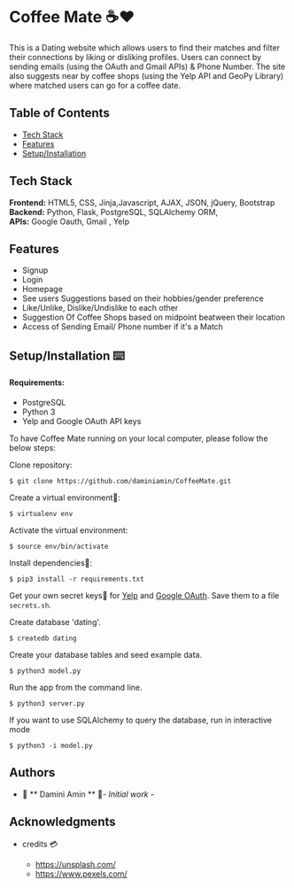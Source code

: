 
# Coffee Mate :coffee::hearts:

This is a Dating website which allows users to find their matches and filter their connections by liking or disliking profiles. Users can connect by sending emails (using the OAuth and Gmail APIs) & Phone Number. The site also suggests near by coffee shops (using the Yelp API and GeoPy Library) where matched users can go for a coffee date.


## Table of Contents

* [Tech Stack](#tech-stack)
* [Features](#features)
* [Setup/Installation](#installation)



## <a name="tech-stack"></a>Tech Stack

__Frontend:__ HTML5, CSS, Jinja,Javascript, AJAX, JSON, jQuery, Bootstrap <br/>
__Backend:__ Python, Flask, PostgreSQL, SQLAlchemy ORM, <br/>
__APIs:__ Google Oauth, Gmail , Yelp <br/>

## <a name="features">Features

*  Signup       
*  Login 
*  Homepage
*  See users Suggestions based on their hobbies/gender preference
*  Like/Unlike, Dislike/Undislike to each other
*  Suggestion Of Coffee Shops based on midpoint beatween their location
*  Access of Sending Email/ Phone number if it's a Match



## <a name="installation"></a>Setup/Installation ⌨️

#### Requirements:

- PostgreSQL
- Python 3
- Yelp and Google OAuth API keys


To have Coffee Mate running on your local computer, please follow the below steps:


Clone repository:
```
$ git clone https://github.com/daminiamin/CoffeeMate.git
```
Create a virtual environment🔮:
```
$ virtualenv env
```
Activate the virtual environment:
```
$ source env/bin/activate
```
Install dependencies🔗:
```
$ pip3 install -r requirements.txt
```

Get your own secret keys🔑 for [Yelp](https://www.yelp.com/developers) and [Google OAuth](https://developers.google.com/gmail/api/auth/web-server). Save them to a file `secrets.sh`. 

Create database 'dating'.
```
$ createdb dating
```
Create your database tables and seed example data.
```
$ python3 model.py
```
Run the app from the command line.
```
$ python3 server.py
```
If you want to use SQLAlchemy to query the database, run in interactive mode
```
$ python3 -i model.py
```

## Authors

* :gift_heart: ** Damini Amin ** :gift_heart:- *Initial work* -

## Acknowledgments

* credits :credit_card:

    - https://unsplash.com/
    - https://www.pexels.com/